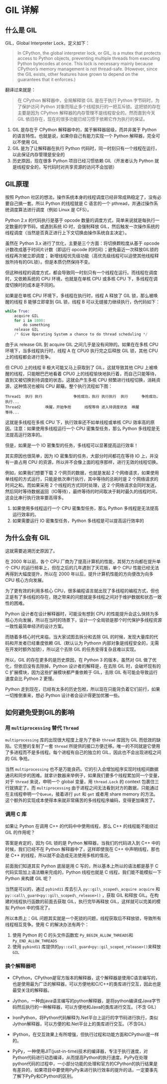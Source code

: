 # GIL 详解

## 什么是 GIL


GIL，Global Interpreter Lock，定义如下：

> In CPython, the global interpreter lock, or GIL, is a mutex that protects access to Python objects, preventing multiple threads from executing Python bytecodes at once. This lock is necessary mainly because CPython’s memory management is not thread-safe. (However, since the GIL exists, other features have grown to depend on the guarantees that it enforces.)

翻译过来就是：

> 在 CPython 解释器中，全局解释锁 GIL 是在于执行 Python 字节码时，为了保护访问 Python 对象而阻止多个线程执行的一把互斥锁。这把锁的存在主要是因为 CPython 解释器的内存管理不是线程安全的。然而直到今天 GIL 依旧存在，现在的很多功能已经习惯于依赖它作为执行的保证。


1. GIL 是存在于 CPython 解释器中的，属于解释器层级，而并非属于 Python 的语言特性。也就是说，如果你自己有能力实现一个 Python 解释器，完全可以不使用 GIL
2. GIL 是为了让解释器在执行 Python 代码时，同一时刻只有一个线程在运行，以此保证内存管理是安全的
3. 历史原因，现在很多 Python 项目已经习惯依赖 GIL（开发者认为 Python 就是线程安全的，写代码时对共享资源的访问不会加锁）


## GIL原理
按照 Python 社区的想法，操作系统本身的线程调度已经非常成熟稳定了，没有必要自己搞一套。所以 Python 的线程就是 C 语言的一个 pthread，并通过操作系统调度算法进行调度（例如 Linux 是 CFS）。

Python 2.x 的代码执行是基于 opcode 数量的调度方式，简单来说就是每执行一定数量的字节码，或遇到系统 IO 时，会强制释放 GIL，然后触发一次操作系统的线程调度（当然是否真正进行上下文切换由操作系统自主决定）。

虽然在 Python 3.x 进行了优化，主要是三个方面：将切换颗粒度从基于 opcode 计数改成基于时间片计数（即运行 opcode 的时间）；避免最近一次释放GIL锁的线程再次被立即调度； 新增线程优先级功能（高优先级线程可以迫使其他线程释放所持有的GIL锁）。但是本质仍然保持不变。

但这种线程的调度方式，都会导致同一时刻只有一个线程在运行。而线程在调度时，又依赖系统的 CPU 环境，也就是在单核 CPU 或多核 CPU 下，多线程在调度切换时的成本是不同的。

如果是在单核 CPU 环境下，多线程在执行时，线程 A 释放了 GIL 锁，那么被唤醒的线程 B 能够立即拿到 GIL 锁，线程 B 可以无缝接力继续执行，伪代码如下：

```python
while True:
    acquire GIL
    for i in 1000:
        do something
    release GIL
    /* Give Operating System a chance to do thread scheduling */
```

由于从 release GIL 到 acquire GIL 之间几乎是没有间隙的。如果在在多核 CPU 环境下，当多线程执行时，线程 A 在 CPU0 执行完之后释放 GIL 锁，其他 CPU 上的线程都会进行竞争。

但 CPU0 上的线程 B 极大可能又马上获取到了 GIL，这就导致其他 CPU 上被唤醒的线程，只能眼巴巴地看着 CPU0 上的线程愉快地执行着，而自己只能等待，直到又被切换到待调度的状态，这就会产生多核 CPU 频繁进行线程切换，消耗资源，这种情况也被叫 CPU 颠簸。整个执行流程如下图：

```
Thread1  执行 执行              争抢成功，执行 执行执行  执行      争抢成功，执行...
Thread2           唤醒，开始争抢      线程等待 进入待调度状态  唤醒         等待...
```

这就是多线程在多核 CPU 下，执行效率还不如单线程或单核 CPU 效率高的原因。注意：如果使用多线程运行一个 CPU 密集型任务，那么 Python 多线程是无法提高运行效率的。

但是，如果是一个 IO 密集型的任务，多线程可以显著提高运行效率！

其实原因也很简单，因为 IO 密集型的任务，大部分时间都花在等待 IO 上，并没有一直占用 CPU 的资源，所以并不会像上面的程序那样，进行无效的线程切换。

例如，如果我们想要下载 2 个网页的数据，也就是发起 2 个网络请求，如果使用单线程的方式运行，只能是依次串行执行，其中等待的总耗时是 2 个网络请求的时间之和。而如果采用 2 个线程的方式同时处理，这 2 个网络请求会同时发送，然后同时等待数据返回（IO等待），最终等待的时间取决于耗时最久的线程时间，这会比串行执行效率要高得多。

1. 如果使用多线程运行一个 CPU 密集型任务，那么 Python 多线程是无法提高运行效率的。
2. 如果需要运行 IO 密集型任务，Python 多线程是可以提高运行效率的

## 为什么会有 GIL

这就需要追溯历史原因了。

在 2000 年以前，各个 CPU 厂商为了提高计算机的性能，其努力方向都在提升单个 CPU 的运行频率上，但在之后的几年遇到了天花板，单个 CPU 性能已经无法再得到大幅度提升，所以在 2000 年以后，提升计算机性能的方向便改为向多 CPU 核心方向发展。

为了更有效的利用多核心 CPU，很多编程语言就出现了多线程的编程方式，但也正是有了多线程的存在，随之带来的问题就是多线程之间对于维护数据和状态一致性的困难。

Python 设计者在设计解释器时，可能没有想到 CPU 的性能提升会这么快转为多核心方向发展，所以在当时的场景下，设计一个全局锁是那个时代保护多线程资源一致性最简单经济的设计方案。

而随着多核心时代来临，当大家试图去拆分和去除 GIL 的时候，发现大量库的代码和开发者已经重度依赖 GIL（默认认为 Pythonn 内部对象是线程安全的，无需在开发时额外加锁），所以这个去除 GIL 的任务变得复杂且难以实现。

所以，GIL 的存在更多的是历史原因，在 Python 3 的版本，虽然对 GIL 做了优化，但依旧没有去除掉，Python 设计者的解释是，在去除 GIL 时，会破坏现有的 C 扩展模块，因为这些扩展模块都严重依赖于 GIL，去除 GIL 有可能会导致运行速度会比 Python 2 更慢。

Python 走到现在，已经有太多的历史包袱，所以现在只能背负着它们前行，如果一切推倒重来，想必 Python 设计者会设计得更加优雅一些。

## 如何避免受到GIL的影响

### 用 `multiprocessing` 替代 `Thread`

`multiprocessing` 库的出现很大程度上是为了弥补 `thread` 库因为 GIL 而低效的缺陷。它完整的复制了一套 `thread` 所提供的接口方便迁移。唯一的不同就是它使用了多进程而不是多线程。每个进程有自己的独立的 GIL，因此也不会出现进程之间的 GIL 争抢。

当然 `multiprocessing` 也不是万能良药。它的引入会增加程序实现时线程间数据通讯和同步的困难。就拿计数器来举例子，如果我们要多个线程累加同一个变量，对于 `thread` 来说，申明一个 global 变量，用 `thread.Lock` 的 context 包裹住三行就搞定了。而 `multiprocessing` 由于进程之间无法看到对方的数据，只能通过在主线程申明一个`Queue`，接着进行 `put` 和 `get` 或者用 share memory 的方法。这个额外的实现成本使得本来就非常痛苦的多线程程序编码，变得更加痛苦了。

### 调用 C 库

如果让 Python 在调用 C++ 的代码中中使用线程，那么 C++ 的线程能不能绕过 GIL 的作用呢？

答案是肯定的，因为 GIL 锁的是 Python 解释器，当我们的代码进入到 C++ 中的时候，我们已经不在 Python 解释器中了，这样即使我在 C++ 中声明线程，那也是 C++ 的线程，所以就不会造成无法使用多核的情况。

前面我们知道其实 Python 底层是用 C 写的，所以基本上所以的语法都是基于 C 代码实现加上语法糖来完成的，Python 线程也就是 C 线程，我们能不能模拟一下 Python 来构建 GIL 呢？

当然是可以的，通过 `pybind11` 库去引入  `py::gil\_scoped\_acquire acquire`  和 `py::call\_guard<py::gil\_scoped\_release>()` ，获取 GIL 和释放 GIL。在构建的线程执行函数的前面去获取 GIL，执行完毕再释放 GIL，这样就可以完美的模拟 Python 中的情况了。

所以本质上：GIL 问题其实就是一个死锁的问题，线程获取后不释放锁，导致所有线程相互竞争。使用 C 的解决办法有两个：

1. 使用 Python 的 C 的头文件函数宏 `Py_BEGIN_ALLOW_THREADS`和`Py_END_ALLOW_THREADS`
2. 使用 `pybind11` 库提供的`py::call_guard<py::gil_scoped_release>()`来释放`GIL`


### 换个解释器吧

-   CPython，CPython是官方版本的解释器，这个解释器是使用C语言编写的，也是使用最为广泛的解释器，可以方便地和C/C++的类库进行交互，因此也是最受关注的解释器。

-   Jython，一种由java语言编写的python解释器，是将python编译成Java字节码然后执行的一种解释器，可以方便地和Java的类库进行交互。（不含 GIL）

-   IronPython，将Python代码解释为.Net平台上运行的字节码进行执行，类似Jython解释器，可以方便的和.Net平台上的类库进行交互。（不含GIL）

-   IPython，在交互效果上有所增强，但执行过程和功能方面和CPython是一样的。

-  PyPy，一种使用JIT(just-in-time)技术的编译器，专注于执行速度，对Python代码进行动态编译，从而提高Python的执行速度。PyPy在处理python代码的过程中，一小部分功能的处理和官方的CPython的执行结果是有差异的，如果项目中要使用PyPy来进行执行效率的提升的话，一定要事先了解下PyPy和CPython的区别。






